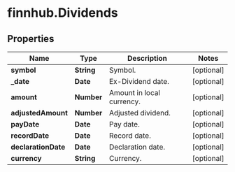 # finnhub.Dividends

## Properties

Name | Type | Description | Notes
------------ | ------------- | ------------- | -------------
**symbol** | **String** | Symbol. | [optional] 
**_date** | **Date** | Ex-Dividend date. | [optional] 
**amount** | **Number** | Amount in local currency. | [optional] 
**adjustedAmount** | **Number** | Adjusted dividend. | [optional] 
**payDate** | **Date** | Pay date. | [optional] 
**recordDate** | **Date** | Record date. | [optional] 
**declarationDate** | **Date** | Declaration date. | [optional] 
**currency** | **String** | Currency. | [optional] 


